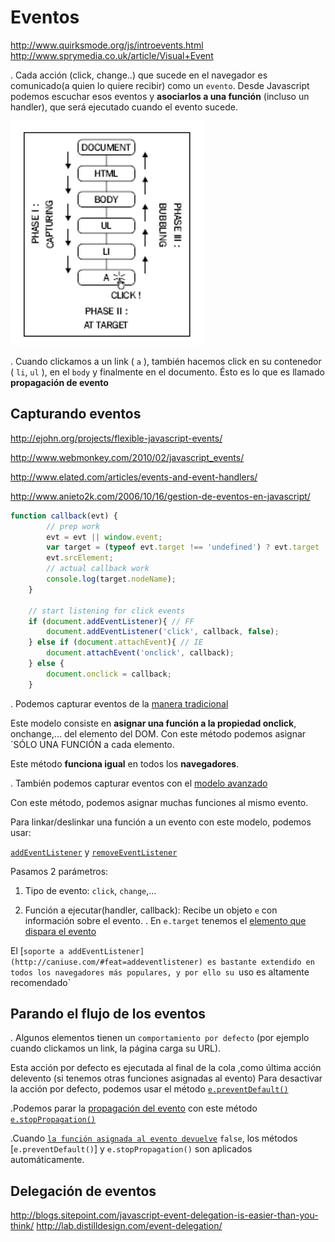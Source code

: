 <h1>Eventos</h1>

http://www.quirksmode.org/js/introevents.html
http://www.sprymedia.co.uk/article/Visual+Event

. Cada acción (click, change..) que sucede en el navegador es comunicado(a quien lo quiere recibir) como un `evento`. Desde Javascript podemos escuchar esos eventos y **asociarlos a una función** (incluso un handler), que será ejecutado cuando el evento sucede.

<img src="https://github.com/jovihu10/skylab_bootcamp2017/blob/master/COURSE/week3/jquery/eventos/img/events.png">

. Cuando clickamos a un link ( `a` ), también hacemos click en su contenedor ( `li`, `ul` ), en el `body` y finalmente en el documento. Ésto es lo que es llamado **propagación de evento**

<h2>Capturando eventos</h2>

http://ejohn.org/projects/flexible-javascript-events/

http://www.webmonkey.com/2010/02/javascript_events/

http://www.elated.com/articles/events-and-event-handlers/

http://www.anieto2k.com/2006/10/16/gestion-de-eventos-en-javascript/

```js
function callback(evt) {
        // prep work
        evt = evt || window.event;
        var target = (typeof evt.target !== 'undefined') ? evt.target :
        evt.srcElement;
        // actual callback work
        console.log(target.nodeName);
    }
    
    // start listening for click events
    if (document.addEventListener){ // FF
        document.addEventListener('click', callback, false);
    } else if (document.attachEvent){ // IE
        document.attachEvent('onclick', callback);
    } else {
        document.onclick = callback;
    }
```

. Podemos capturar eventos de la [manera tradicional](https://www.quirksmode.org/js/events_tradmod.html)

Este modelo consiste en **asignar una función a la propiedad onclick**, onchange,... del elemento del DOM. Con este método podemos asignar `SÓLO UNA FUNCIÓN a cada elemento. 

Este método **funciona igual** en todos los **navegadores**.


. También podemos capturar eventos con el [modelo avanzado](https://www.quirksmode.org/js/events_advanced.html)
    
Con este método, podemos asignar muchas funciones al mismo evento.

Para linkar/deslinkar una función a un evento con este modelo, podemos usar:

[`addEventListener`](https://developer.mozilla.org/en-US/docs/Web/API/EventTarget/addEventListener) y [`removeEventListener`](https://developer.mozilla.org/en-US/docs/Web/API/EventTarget.removeEventListener)


Pasamos 2 parámetros:

1. Tipo de evento: `click`, `change`,...

2. Función a ejecutar(handler, callback): Recibe un objeto `e` con información sobre el evento.
    . En `e.target` tenemos el [elemento que dispara el evento](https://www.w3.org/TR/DOM-Level-2-Events/events.html#Events-Event)

El [`soporte a addEventListener](http://caniuse.com/#feat=addeventlistener) es bastante extendido en todos los navegadores más populares, y por ello su `uso es altamente recomendado`

<h2>Parando el flujo de los eventos</h2>

. Algunos elementos tienen un `comportamiento por defecto` (por ejemplo cuando clickamos un link, la página carga su URL).

Esta acción por defecto es ejecutada al final de la cola ,como última acción delevento (si tenemos otras funciones asignadas al evento)
Para desactivar la acción por defecto, podemos usar el método [`e.preventDefault()`](https://developer.mozilla.org/en-US/docs/Web/API/Event/preventDefault)

.Podemos parar la [propagación del evento](https://developer.mozilla.org/en/Gecko_DOM_Reference/Examples#Example_5:_Event_Propagation) con este método [`e.stopPropagation()`](https://developer.mozilla.org/en/DOM/event.stopPropagation)

.Cuando [`la función asignada al evento devuelve`](http://stackoverflow.com/questions/1357118/javascript-event-preventdefault-vs-return-false) `false`, los métodos [`e.preventDefault()`] y `e.stopPropagation()` son aplicados automáticamente.


<h2>Delegación de eventos</h2>

http://blogs.sitepoint.com/javascript-event-delegation-is-easier-than-you-think/
http://lab.distilldesign.com/event-delegation/



